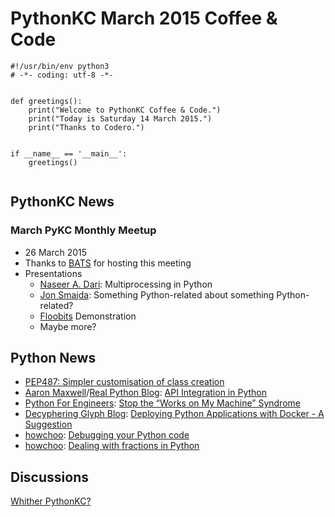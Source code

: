 # PythonKC March 2015 Coffee & Code 

~~~~{python}
#!/usr/bin/env python3
# -*- coding: utf-8 -*-


def greetings():
    print("Welcome to PythonKC Coffee & Code.")
    print("Today is Saturday 14 March 2015.")
    print("Thanks to Codero.")


if __name__ == '__main__':
    greetings()


~~~~

## PythonKC News

### March PyKC Monthly Meetup

* 26 March 2015
* Thanks to [BATS](http://www.batstrading.com/) for hosting this meeting
* Presentations
    * [Naseer A. Dari](http://www.meetup.com/pythonkc/members/183509468): Multiprocessing in Python
    * [Jon Smajda](http://www.meetup.com/pythonkc/members/44580502): Something Python-related about something Python-related?
    * [Floobits](https://floobits.com/) Demonstration
    * Maybe more?

## Python News

* [PEP487: Simpler customisation of class creation](https://www.python.org/dev/peps/pep-0487/)
* [Aaron Maxwell](http://redsymbol.net)/[Real Python Blog](https://realpython.com/blog/): [API Integration in Python](https://realpython.com/blog/python/api-integration-in-python/)
* [Python For Engineers](http://pythonforengineers.com/): [Stop the “Works on My Machine” Syndrome](http://pythonforengineers.com/stop-the-works-on-my-machine-syndrome/)
* [Decyphering Glyph Blog](https://glyph.twistedmatrix.com/): [Deploying Python Applications with Docker - A Suggestion](https://glyph.twistedmatrix.com/2015/03/docker-deploy-double-dutch.html)
* [howchoo](http://howchoo.com/): [Debugging your Python code](http://howchoo.com/g/zgi2y2iwyze/debugging-your-python-code)
* [howchoo](http://howchoo.com/): [Dealing with fractions in Python](http://howchoo.com/g/nddmztjkmwe/dealing-with-fractions-in-python)

## Discussions

[Whither PythonKC?](http://www.meetup.com/pythonkc/messages/boards/thread/48628909)

